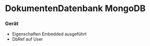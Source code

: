 DokumentenDatenbank MongoDB
===========================

### Gerät
- Eigenschaften Embedded ausgeführt
- DbRef auf User